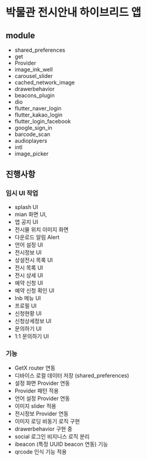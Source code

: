# 박물관 전시안내 하이브리드 앱

## module
- shared_preferences 
- get
- Provider
- image_ink_well
- carousel_slider
- cached_network_image
- drawerbehavior
- beacons_plugin
- dio
- flutter_naver_login
- flutter_kakao_login
- flutter_login_facebook
- google_sign_in
- barcode_scan
- audioplayers
- intl
- image_picker

## 진행사항

### 임시 UI 작업
- splash UI
- mian 화면 UI,
- 앱 공지 UI
- 전시물 위치 이미지 화면
- 다운로드 알림 Alert
- 언어 설정 UI
- 전시정보 UI
- 상설전시 목록 UI
- 전시 목록 UI
- 전시 상세 UI
- 예약 신청 UI
- 예약 신청 확인 UI
- lnb 메뉴 UI
- 프로필 UI
- 신청현황 UI
- 신청상세정보 UI
- 문의하기 UI
- 1:1 문의하기 UI

### 기능
- GetX router 연동
- 디바이스 로컬 데이터 저장 (shared_preferences)
- 설정 화면 Provider 연동
- Provider 패턴 적용
- 언어 설정 Provider 연동
- 이미지 slider 적용 
- 전시정보 Provider 연동
- 이미지 로딩 비동기 로직 구현
- drawerbehavior 구현 중
- social 로그인 비지니스 로직 분리
- ibeacon (특정 UUID beacon 연동) 기능
- qrcode 인식 기능 적용

